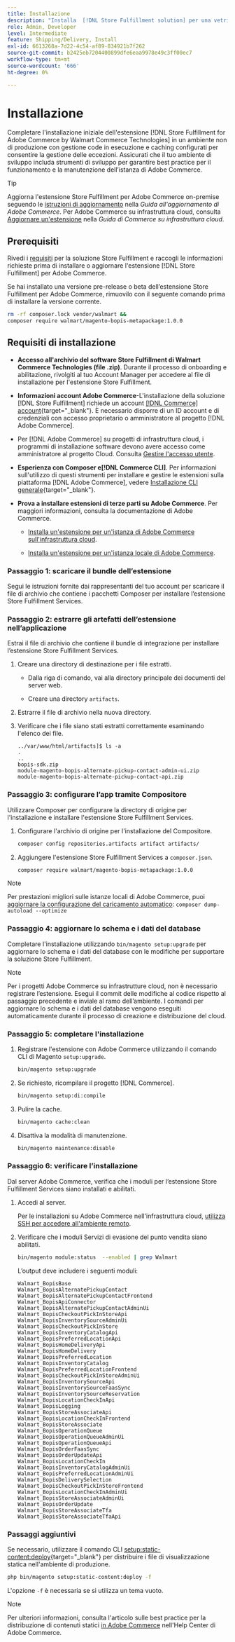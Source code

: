 ```yaml
---
title: Installazione
description: "Installa  [!DNL Store Fulfillment solution] per una vetrina Adobe Commerce utilizzando Composer for PHP."
role: Admin, Developer
level: Intermediate
feature: Shipping/Delivery, Install
exl-id: 6613268a-7d22-4c54-af89-834921b7f262
source-git-commit: b2425eb7204400899dfe6eaa9978e49c3ff00ec7
workflow-type: tm+mt
source-wordcount: '666'
ht-degree: 0%

---
```



# Installazione

Completare l&#39;installazione iniziale dell&#39;estensione [!DNL Store Fulfillment for Adobe Commerce by Walmart Commerce Technologies] in un ambiente non di produzione con gestione code in esecuzione e caching configurati per consentire la gestione delle eccezioni. Assicurati che il tuo ambiente di sviluppo includa strumenti di sviluppo per garantire best practice per il funzionamento e la manutenzione dell’istanza di Adobe Commerce.

>[!TIP]
>
>Aggiorna l&#39;estensione Store Fulfillment per Adobe Commerce on-premise seguendo le [istruzioni di aggiornamento](https://experienceleague.adobe.com/docs/commerce-operations/upgrade-guide/modules/upgrade.html) nella _Guida all&#39;aggiornamento di Adobe Commerce_. Per Adobe Commerce su infrastruttura cloud, consulta [Aggiornare un&#39;estensione](https://experienceleague.adobe.com/docs/commerce-cloud-service/user-guide/configure-store/extensions.html#upgrade-an-extension) nella *Guida di Commerce su infrastruttura cloud*.

## Prerequisiti

Rivedi i [requisiti](solution-requirements.md) per la soluzione Store Fulfillment e raccogli le informazioni richieste prima di installare o aggiornare l&#39;estensione [!DNL Store Fulfillment] per Adobe Commerce.

Se hai installato una versione pre-release o beta dell’estensione Store Fulfillment per Adobe Commerce, rimuovilo con il seguente comando prima di installare la versione corrente.

```bash
rm -rf composer.lock vendor/walmart &&
composer require walmart/magento-bopis-metapackage:1.0.0
```

## Requisiti di installazione

- **Accesso all&#39;archivio del software Store Fulfillment di Walmart Commerce Technologies (file .zip)**. Durante il processo di onboarding e abilitazione, rivolgiti al tuo Account Manager per accedere al file di installazione per l&#39;estensione Store Fulfillment.

- **Informazioni account Adobe Commerce**-L&#39;installazione della soluzione [!DNL Store Fulfillment] richiede un account [[!DNL Commerce] account](https://experienceleague.adobe.com/en/docs/commerce-admin/start/commerce-account/commerce-account-create){target="_blank"}. È necessario disporre di un ID account e di credenziali con accesso proprietario o amministratore al progetto [!DNL Adobe Commerce].

- Per [!DNL Adobe Commerce] su progetti di infrastruttura cloud, i programmi di installazione software devono avere accesso come amministratore al progetto Cloud. Consulta [Gestire l&#39;accesso utente](https://experienceleague.adobe.com/en/docs/commerce-cloud-service/user-guide/project/user-access).

- **Esperienza con Composer e[!DNL Commerce CLI]**. Per informazioni sull&#39;utilizzo di questi strumenti per installare e gestire le estensioni sulla piattaforma [!DNL Adobe Commerce], vedere [Installazione CLI generale](https://experienceleague.adobe.com/en/docs/commerce-operations/installation-guide/tutorials/extensions){target="_blank"}.

- **Prova a installare estensioni di terze parti su Adobe Commerce**. Per maggiori informazioni, consulta la documentazione di Adobe Commerce.

   - [Installa un&#39;estensione per un&#39;istanza di Adobe Commerce sull&#39;infrastruttura cloud](https://experienceleague.adobe.com/en/docs/commerce-cloud-service/user-guide/configure-store/extensions#install-an-extension).

   - [Installa un&#39;estensione per un&#39;istanza locale di Adobe Commerce](https://experienceleague.adobe.com/en/docs/commerce-operations/installation-guide/tutorials/extensions).

### Passaggio 1: scaricare il bundle dell’estensione

Segui le istruzioni fornite dai rappresentanti del tuo account per scaricare il file di archivio che contiene i pacchetti Composer per installare l’estensione Store Fulfillment Services.

### Passaggio 2: estrarre gli artefatti dell’estensione nell’applicazione

Estrai il file di archivio che contiene il bundle di integrazione per installare l’estensione Store Fulfillment Services.

1. Creare una directory di destinazione per i file estratti.

   - Dalla riga di comando, vai alla directory principale dei documenti del server web.

   - Creare una directory `artifacts`.

1. Estrarre il file di archivio nella nuova directory.

1. Verificare che i file siano stati estratti correttamente esaminando l&#39;elenco dei file.

   ```
   ../var/www/html/artifacts]$ ls -a
   .
   ..
   bopis-sdk.zip
   module-magento-bopis-alternate-pickup-contact-admin-ui.zip
   module-magento-bopis-alternate-pickup-contact-api.zip
   ```

### Passaggio 3: configurare l’app tramite Compositore

Utilizzare Composer per configurare la directory di origine per l&#39;installazione e installare l&#39;estensione Store Fulfillment Services.

1. Configurare l&#39;archivio di origine per l&#39;installazione del Compositore.

   ```bash
   composer config repositories.artifacts artifact artifacts/
   ```

1. Aggiungere l&#39;estensione Store Fulfillment Services a `composer.json`.

   ```bash
   composer require walmart/magento-bopis-metapackage:1.0.0
   ```

>[!NOTE]
>
>Per prestazioni migliori sulle istanze locali di Adobe Commerce, puoi [aggiornare la configurazione del caricamento automatico](https://experienceleague.adobe.com/docs/commerce-operations/performance-best-practices/deployment-flow.html#update-the-autoloader): `composer dump-autoload --optimize`

### Passaggio 4: aggiornare lo schema e i dati del database

Completare l&#39;installazione utilizzando `bin/magento setup:upgrade` per aggiornare lo schema e i dati del database con le modifiche per supportare la soluzione Store Fulfillment.

>[!NOTE]
>
>Per i progetti Adobe Commerce su infrastrutture cloud, non è necessario registrare l’estensione. Esegui il commit delle modifiche al codice rispetto al passaggio precedente e inviale al ramo dell’ambiente. I comandi per aggiornare lo schema e i dati del database vengono eseguiti automaticamente durante il processo di creazione e distribuzione del cloud.

### Passaggio 5: completare l&#39;installazione

1. Registrare l&#39;estensione con Adobe Commerce utilizzando il comando CLI di Magento `setup:upgrade`.

   ```bash
   bin/magento setup:upgrade
   ```

1. Se richiesto, ricompilare il progetto [!DNL Commerce].

   ```bash
   bin/magento setup:di:compile
   ```

1. Pulire la cache.

   ```bash
   bin/magento cache:clean
   ```

1. Disattiva la modalità di manutenzione.

   ```bash
   bin/magento maintenance:disable
   ```

### Passaggio 6: verificare l’installazione

Dal server Adobe Commerce, verifica che i moduli per l’estensione Store Fulfillment Services siano installati e abilitati.

1. Accedi al server.

   Per le installazioni su Adobe Commerce nell&#39;infrastruttura cloud, [utilizza SSH per accedere all&#39;ambiente remoto](https://experienceleague.adobe.com/en/docs/commerce-cloud-service/user-guide/develop/secure-connections#ssh).

1. Verificare che i moduli Servizi di evasione del punto vendita siano abilitati.

   ```bash
   bin/magento module:status  --enabled | grep Walmart
   ```

   L’output deve includere i seguenti moduli:

   ```
   Walmart_BopisBase
   Walmart_BopisAlternatePickupContact
   Walmart_BopisAlternatePickupContactFrontend
   Walmart_BopisApiConnector
   Walmart_BopisAlternatePickupContactAdminUi
   Walmart_BopisCheckoutPickInStoreApi
   Walmart_BopisInventorySourceAdminUi
   Walmart_BopisCheckoutPickInStore
   Walmart_BopisInventoryCatalogApi
   Walmart_BopisPreferredLocationApi
   Walmart_BopisHomeDeliveryApi
   Walmart_BopisHomeDelivery
   Walmart_BopisPreferredLocation
   Walmart_BopisInventoryCatalog
   Walmart_BopisPreferredLocationFrontend
   Walmart_BopisCheckoutPickInStoreAdminUi
   Walmart_BopisInventorySourceApi
   Walmart_BopisInventorySourceFaasSync
   Walmart_BopisInventorySourceReservation
   Walmart_BopisLocationCheckInApi
   Walmart_BopisLogging
   Walmart_BopisStoreAssociateApi
   Walmart_BopisLocationCheckInFrontend
   Walmart_BopisStoreAssociate
   Walmart_BopisOperationQueue
   Walmart_BopisOperationQueueAdminUi
   Walmart_BopisOperationQueueApi
   Walmart_BopisOrderFaasSync
   Walmart_BopisOrderUpdateApi
   Walmart_BopisLocationCheckIn
   Walmart_BopisInventoryCatalogAdminUi
   Walmart_BopisPreferredLocationAdminUi
   Walmart_BopisDeliverySelection
   Walmart_BopisCheckoutPickInStoreFrontend
   Walmart_BopisLocationCheckInAdminUi
   Walmart_BopisStoreAssociateAdminUi
   Walmart_BopisOrderUpdate
   Walmart_BopisStoreAssociateTfa
   Walmart_BopisStoreAssociateTfaApi
   ```

### Passaggi aggiuntivi

Se necessario, utilizzare il comando CLI [setup:static-content:deploy](https://experienceleague.adobe.com/en/docs/commerce-operations/tools/cli-reference/commerce-on-premises){target="_blank"} per distribuire i file di visualizzazione statica nell&#39;ambiente di produzione.

```bash
php bin/magento setup:static-content:deploy -f
```

L&#39;opzione `-f` è necessaria se si utilizza un tema vuoto.

>[!NOTE]
>
>Per ulteriori informazioni, consulta l&#39;articolo sulle best practice per la distribuzione di contenuti statici [in Adobe Commerce](https://experienceleague.adobe.com/docs/commerce-operations/implementation-playbook/best-practices/development/static-content-deployment.html) nell&#39;Help Center di Adobe Commerce.


